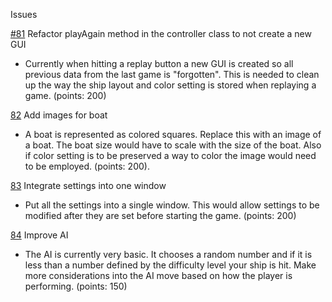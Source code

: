 Issues

[#81](https://github.com/ucsb-cs56-projects/cs56-games-battleship/issues/81) Refactor playAgain method in the controller class to not create a new GUI
- Currently when hitting a replay button a new GUI is created so all previous data from the last game is "forgotten". This is needed to clean up the way the ship layout and color setting is stored when replaying a game. (points: 200)

[82](https://github.com/ucsb-cs56-projects/cs56-games-battleship/issues/82) Add images for boat
- A boat is represented as colored squares. Replace this with an image of a boat. The boat size would have to scale with the size of the boat. Also if color setting is to be preserved a way to color the image would need to be employed. (points: 200).

[83](https://github.com/ucsb-cs56-projects/cs56-games-battleship/issues/83) Integrate settings into one window
- Put all the settings into a single window. This would allow settings to be modified after they are set before starting the game. (points: 200)

[84](https://github.com/ucsb-cs56-projects/cs56-games-battleship/issues/84) Improve AI
- The AI is currently very basic. It chooses a random number and if it is less than a number defined by the difficulty level your ship is hit. Make more considerations into the AI move based on how the player is performing. (points: 150)

